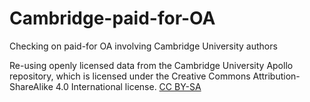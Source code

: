 # Cambridge-paid-for-OA
Checking on paid-for OA involving Cambridge University authors

Re-using openly licensed data from the Cambridge University Apollo repository, which is licensed under the Creative Commons Attribution-ShareAlike 4.0 International license.
[CC BY-SA](https://www.repository.cam.ac.uk/themes/Cambridge//images/creativecommons/cc-by-sa.png)
